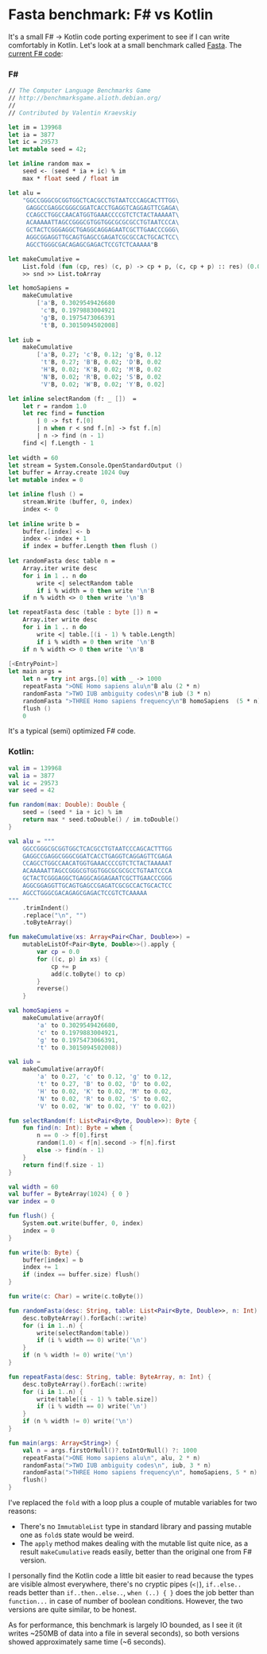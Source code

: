 # Fasta benchmark: F# vs Kotlin

It's a small F# -> Kotlin code porting experiment to see if I can write comfortably 
in Kotlin. Let's look at a small benchmark called [Fasta](https://benchmarksgame.alioth.debian.org/u64q/fasta-description.html#fasta). The [current F# code](https://benchmarksgame.alioth.debian.org/u64q/program.php?test=fasta&lang=fsharpcore&id=1): 

### F\#

```fsharp
// The Computer Language Benchmarks Game
// http://benchmarksgame.alioth.debian.org/
//
// Contributed by Valentin Kraevskiy

let im = 139968
let ia = 3877
let ic = 29573
let mutable seed = 42;

let inline random max =
    seed <- (seed * ia + ic) % im
    max * float seed / float im

let alu =
    "GGCCGGGCGCGGTGGCTCACGCCTGTAATCCCAGCACTTTGG\
     GAGGCCGAGGCGGGCGGATCACCTGAGGTCAGGAGTTCGAGA\
     CCAGCCTGGCCAACATGGTGAAACCCCGTCTCTACTAAAAAT\
     ACAAAAATTAGCCGGGCGTGGTGGCGCGCGCCTGTAATCCCA\
     GCTACTCGGGAGGCTGAGGCAGGAGAATCGCTTGAACCCGGG\
     AGGCGGAGGTTGCAGTGAGCCGAGATCGCGCCACTGCACTCC\
     AGCCTGGGCGACAGAGCGAGACTCCGTCTCAAAAA"B

let makeCumulative = 
    List.fold (fun (cp, res) (c, p) -> cp + p, (c, cp + p) :: res) (0.0, []) 
    >> snd >> List.toArray

let homoSapiens = 
    makeCumulative
        ['a'B, 0.3029549426680
         'c'B, 0.1979883004921
         'g'B, 0.1975473066391
         't'B, 0.3015094502008]
     
let iub = 
    makeCumulative 
        ['a'B, 0.27; 'c'B, 0.12; 'g'B, 0.12
         't'B, 0.27; 'B'B, 0.02; 'D'B, 0.02
         'H'B, 0.02; 'K'B, 0.02; 'M'B, 0.02
         'N'B, 0.02; 'R'B, 0.02; 'S'B, 0.02
         'V'B, 0.02; 'W'B, 0.02; 'Y'B, 0.02]

let inline selectRandom (f: _ [])  =     
    let r = random 1.0 
    let rec find = function
        | 0 -> fst f.[0]
        | n when r < snd f.[n] -> fst f.[n]
        | n -> find (n - 1)
    find <| f.Length - 1
   
let width = 60 
let stream = System.Console.OpenStandardOutput ()
let buffer = Array.create 1024 0uy
let mutable index = 0

let inline flush () =    
    stream.Write (buffer, 0, index)
    index <- 0
    
let inline write b = 
    buffer.[index] <- b
    index <- index + 1
    if index = buffer.Length then flush ()        
    
let randomFasta desc table n =
    Array.iter write desc
    for i in 1 .. n do
        write <| selectRandom table
        if i % width = 0 then write '\n'B
    if n % width <> 0 then write '\n'B

let repeatFasta desc (table : byte []) n =
    Array.iter write desc 
    for i in 1 .. n do
        write <| table.[(i - 1) % table.Length]
        if i % width = 0 then write '\n'B
    if n % width <> 0 then write '\n'B
        
[<EntryPoint>]
let main args =
    let n = try int args.[0] with _ -> 1000
    repeatFasta ">ONE Homo sapiens alu\n"B alu (2 * n)
    randomFasta ">TWO IUB ambiguity codes\n"B iub (3 * n)
    randomFasta ">THREE Homo sapiens frequency\n"B homoSapiens  (5 * n)
    flush ()
    0
```  
It's a typical (semi) optimized F# code.

### Kotlin:

```kotlin
val im = 139968
val ia = 3877
val ic = 29573
var seed = 42

fun random(max: Double): Double {
    seed = (seed * ia + ic) % im
    return max * seed.toDouble() / im.toDouble()
}

val alu = """
    GGCCGGGCGCGGTGGCTCACGCCTGTAATCCCAGCACTTTGG
    GAGGCCGAGGCGGGCGGATCACCTGAGGTCAGGAGTTCGAGA
    CCAGCCTGGCCAACATGGTGAAACCCCGTCTCTACTAAAAAT
    ACAAAAATTAGCCGGGCGTGGTGGCGCGCGCCTGTAATCCCA
    GCTACTCGGGAGGCTGAGGCAGGAGAATCGCTTGAACCCGGG
    AGGCGGAGGTTGCAGTGAGCCGAGATCGCGCCACTGCACTCC
    AGCCTGGGCGACAGAGCGAGACTCCGTCTCAAAAA
"""
    .trimIndent()
    .replace("\n", "")
    .toByteArray()

fun makeCumulative(xs: Array<Pair<Char, Double>>) =
    mutableListOf<Pair<Byte, Double>>().apply {
        var cp = 0.0
        for ((c, p) in xs) {
            cp += p
            add(c.toByte() to cp)
        }
        reverse()
    }

val homoSapiens =
    makeCumulative(arrayOf(
        'a' to 0.3029549426680,
        'c' to 0.1979883004921,
        'g' to 0.1975473066391,
        't' to 0.3015094502008))

val iub =
    makeCumulative(arrayOf(
        'a' to 0.27, 'c' to 0.12, 'g' to 0.12,
        't' to 0.27, 'B' to 0.02, 'D' to 0.02,
        'H' to 0.02, 'K' to 0.02, 'M' to 0.02,
        'N' to 0.02, 'R' to 0.02, 'S' to 0.02,
        'V' to 0.02, 'W' to 0.02, 'Y' to 0.02))

fun selectRandom(f: List<Pair<Byte, Double>>): Byte {
    fun find(n: Int): Byte = when {
        n == 0 -> f[0].first
        random(1.0) < f[n].second -> f[n].first
        else -> find(n - 1)
    }
    return find(f.size - 1)
}

val width = 60
val buffer = ByteArray(1024) { 0 }
var index = 0

fun flush() {
    System.out.write(buffer, 0, index)
    index = 0
}

fun write(b: Byte) {
    buffer[index] = b
    index += 1
    if (index == buffer.size) flush()
}

fun write(c: Char) = write(c.toByte())

fun randomFasta(desc: String, table: List<Pair<Byte, Double>>, n: Int) {
    desc.toByteArray().forEach(::write)
    for (i in 1..n) {
        write(selectRandom(table))
        if (i % width == 0) write('\n')
    }
    if (n % width != 0) write('\n')
}

fun repeatFasta(desc: String, table: ByteArray, n: Int) {
    desc.toByteArray().forEach(::write)
    for (i in 1..n) {
        write(table[(i - 1) % table.size])
        if (i % width == 0) write('\n')
    }
    if (n % width != 0) write('\n')
}

fun main(args: Array<String>) {
    val n = args.firstOrNull()?.toIntOrNull() ?: 1000
    repeatFasta(">ONE Homo sapiens alu\n", alu, 2 * n)
    randomFasta(">TWO IUB ambiguity codes\n", iub, 3 * n)
    randomFasta(">THREE Homo sapiens frequency\n", homoSapiens, 5 * n)
    flush()
}
``` 
I've replaced the `fold` with a loop plus a couple of mutable variables for two 
reasons: 

* There's no `ImmutableList` type in standard library and passing mutable one
 as `fold`s state would be weird.
* The `apply` method makes dealing with the mutable list quite nice, as a result 
`makeCumulative` reads easily, better than the original one from F# version.

I personally find the Kotlin code a little bit easier to read because the 
types are visible almost everywhere, there's no cryptic pipes (`<|`), `if..else..` reads better than
 `if..then..else..`, `when (..) { }` does the job better than `function...` in case of 
 number of boolean conditions. However, the two versions are quite similar, to be
 honest.

As for performance, this benchmark is largely IO bounded, as I see it (it writes ~250MB of 
data into a file in several seconds), so both versions showed approximately 
same time (~6 seconds).